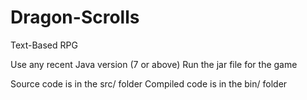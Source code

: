 # Dragon-Scrolls
Text-Based RPG

Use any recent Java version (7 or above)
Run the jar file for the game

Source code is in the src/ folder
Compiled code is in the bin/ folder